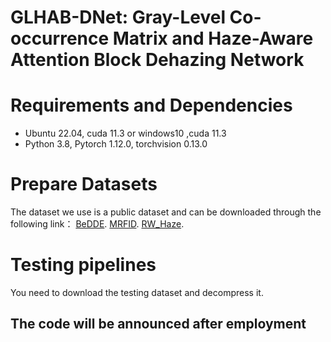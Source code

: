 # GLHAB-DNet: Gray-Level Co-occurrence Matrix and Haze-Aware Attention Block Dehazing Network

# Requirements and Dependencies
* Ubuntu 22.04, cuda 11.3 or windows10 ,cuda 11.3
* Python 3.8, Pytorch 1.12.0, torchvision 0.13.0

# Prepare Datasets
The dataset we use is a public dataset and can be downloaded through the following link：
[BeDDE](https://github.com/xiaofeng94/BeDDE-for-defogging).
[MRFID](http://www.vistalab.ac.cn/MRFID-for-defogging/).
[RW_Haze](https://github.com/jiyouchen103/Image-Dehazing-Assessment-A-Real-World-Dataset-and-A-Haze-Density-Aware-Criteria-and-RW_Haze).

# Testing pipelines
You need to download the testing dataset and decompress it.

## The code will be announced after employment

